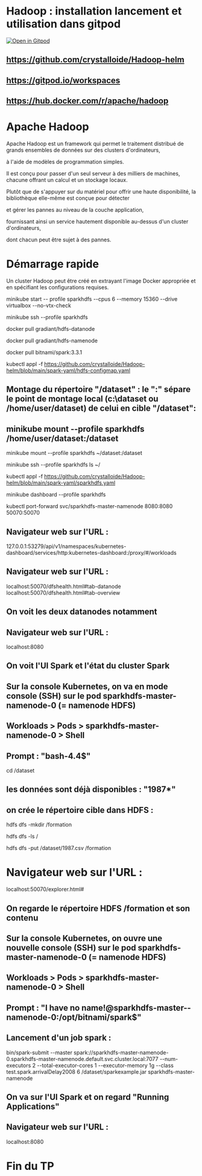 # Hadoop : installation lancement et utilisation dans gitpod


[![Open in Gitpod](https://gitpod.io/button/open-in-gitpod.svg)](https://gitpod.io/#https://github.com/crystalloide/Hadoop-helm)

## https://github.com/crystalloide/Hadoop-helm

## https://gitpod.io/workspaces

## https://hub.docker.com/r/apache/hadoop


# Apache Hadoop

Apache Hadoop est un framework qui permet le traitement distribué de grands ensembles de données sur des clusters d'ordinateurs,

à l'aide de modèles de programmation simples. 

Il est conçu pour passer d'un seul serveur à des milliers de machines, chacune offrant un calcul et un stockage locaux. 

Plutôt que de s'appuyer sur du matériel pour offrir une haute disponibilité, la bibliothèque elle-même est conçue pour détecter 

et gérer les pannes au niveau de la couche application, 

fournissant ainsi un service hautement disponible au-dessus d'un cluster d'ordinateurs, 

dont chacun peut être sujet à des pannes.

# Démarrage rapide

Un cluster Hadoop peut être créé en extrayant l'image Docker appropriée et en spécifiant les configurations requises.


minikube start -- profile sparkhdfs --cpus 6 --memory 15360 --drive virtualbox --no-vtx-check

minikube ssh --profile sparkhdfs

docker pull gradiant/hdfs-datanode 

docker pull gradiant/hdfs-namenode

docker pull bitnami/spark:3.3.1


kubectl appl -f https://github.com/crystalloide/Hadoop-helm/blob/main/spark-yaml/hdfs-configmap.yaml

## Montage du répertoire "/dataset" :  le ":" sépare le point de montage local (c:\dataset ou /home/user/dataset) de celui en cible "/dataset":
## minikube mount --profile sparkhdfs /home/user/dataset:/dataset
minikube mount --profile sparkhdfs ~/dataset:/dataset

minikube ssh --profile sparkhdfs
ls ~/

kubectl appl -f https://github.com/crystalloide/Hadoop-helm/blob/main/spark-yaml/sparkhdfs.yaml


minikube dashboard --profile sparkhdfs

kubectl port-forward svc/sparkhdfs-master-namenode 8080:8080 50070:50070

## Navigateur web sur l'URL : 
127.0.0.1:53279/api/v1/namespaces/kubernetes-dashboard/services/http:kubernetes-dashboard:/proxy/#/workloads


## Navigateur web sur l'URL : 
localhost:50070/dfshealth.html#tab-datanode
localhost:50070/dfshealth.html#tab-overview

## On voit les deux datanodes notamment



## Navigateur web sur l'URL : 
localhost:8080

## On voit l'UI Spark et l'état du cluster Spark


## Sur la console Kubernetes, on va en mode console (SSH) sur le pod sparkhdfs-master-namenode-0  (= namenode HDFS)
## Workloads > Pods > sparkhdfs-master-namenode-0 > Shell 
## Prompt : "bash-4.4$" 

cd /dataset

## les données sont déjà disponibles : "1987*"

## on crée le répertoire cible dans HDFS : 

hdfs dfs -mkdir /formation 

hdfs dfs -ls /

hdfs dfs -put /dataset/1987.csv /formation 


# Navigateur web sur l'URL : 
localhost:50070/explorer.html#

## On regarde le répertoire HDFS /formation et son contenu



## Sur la console Kubernetes, on ouvre une nouvelle console (SSH) sur le pod sparkhdfs-master-namenode-0  (= namenode HDFS)
## Workloads > Pods > sparkhdfs-master-namenode-0 > Shell 
## Prompt : "I have no name!@sparkhdfs-master--namenode-0:/opt/bitnami/spark$" 

## Lancement d'un job spark : 

bin/spark-submit --master spark://sparkhdfs-master-namenode-0.sparkhdfs-master-namenode.default.svc.cluster.local:7077 --num-executors 2 --total-executor-cores 1 --executor-memory 1g 
--class test.spark.arrivalDelay2008 6  /dataset/sparkexample.jar sparkhdfs-master-namenode



## On va sur l'UI Spark et on regard "Running Applications"
## Navigateur web sur l'URL : 
localhost:8080



# Fin du TP
